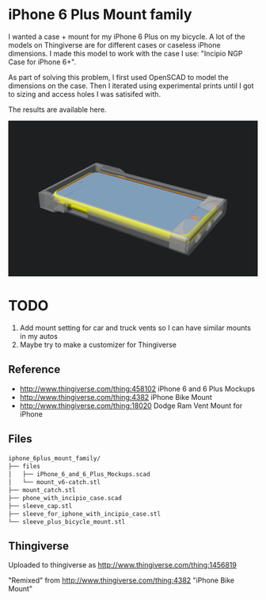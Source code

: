 
# iPhone 6 Plus Mount family

I wanted a case + mount for my iPhone 6 Plus on my bicycle. A lot of the models on Thingiverse are for different cases or caseless iPhone dimensions.  I made this model to work with the case I use: "Incipio NGP Case for iPhone 6+".

As part of solving this problem, I first used OpenSCAD to model the dimensions on the case.  Then I iterated using experimental prints until I got to sizing and access holes I was satisifed with.

The results are available here.

![](phone_with_incipio_case_inside.png)

# TODO

 1. Add mount setting for car and truck vents so I can have similar mounts in
    my autos
 1. Maybe try to make a customizer for Thingiverse

## Reference

  - http://www.thingiverse.com/thing:458102 iPhone 6 and 6 Plus Mockups
  - http://www.thingiverse.com/thing:4382 iPhone Bike Mount
  - http://www.thingiverse.com/thing:18020 Dodge Ram Vent Mount for iPhone

## Files

```
iphone_6plus_mount_family/
├── files
│   ├── iPhone_6_and_6_Plus_Mockups.scad
│   └── mount_v6-catch.stl
├── mount_catch.stl
├── phone_with_incipio_case.scad
├── sleeve_cap.stl
├── sleeve_for_iphone_with_incipio_case.stl
└── sleeve_plus_bicycle_mount.stl
```

## Thingiverse

Uploaded to thingiverse as http://www.thingiverse.com/thing:1456819

"Remixed" from http://www.thingiverse.com/thing:4382 "iPhone Bike Mount"


